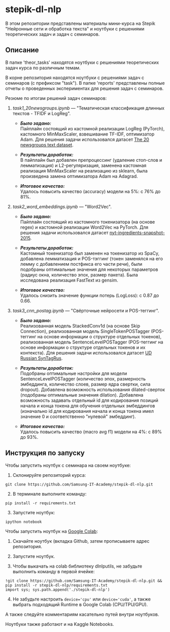 # stepik-dl-nlp
В этом репозитории представлены материалы мини-курса на Stepik "Нейронные сети и обработка текста" и ноутбуки с решениями теоретических задач и задач с семинаров.

## Описание 
В папке 'theor_tasks' находятся ноутбуки с решениями теоретических задач курса по различным темам.

В корне репозитория находятся ноутбуки с решениями задач с семинаров (с префиксом "task"). В папке 'reports' представлены полные отчеты о проведенных экспериментах для решения задач с семинаров.

Резюме по итогам решений задач семинаров:

1) _task1_20newsgroups.ipynb_ — "Тематическая классификация длинных текстов - TFIDF и LogReg".
   - **_Было задано:_**\
   Пайплайн состоящий из кастомной реализации LogReg (PyTorch), кастомного MinMaxScaler, взвешивание TF-IDF, оптимизатор Adam. Для решения задачи использовался датасет [The 20 newsgroups text dataset](https://scikit-learn.org/0.19/datasets/twenty_newsgroups.html).
   
   - **_Результаты доработок:_**\
   В пайплайн был добавлен препроцессинг (удаление стоп-слов и лемматизация) и L2-регуляризация, заменена кастомная реализация MinMaxScaler на реализацию из sklearn, была произведена замена оптимизатора Adam на Adagrad.
   
   - **_Итоговое качество:_**\
   Удалось повысить качество (accuracy) модели на 5%: с 76% до 81%.

2) _task2_word_embeddings.ipynb_ — "Word2Vec".
   - **_Было задано:_**\
   Пайплайн состоящий из кастомного токенизатора (на основе regex) и кастомной реализации Word2Vec на PyTorch. Для решения задачи использовался датасет [nyt-ingredients-snapshot-2015](https://github.com/nytimes/ingredient-phrase-tagger/blob/master/nyt-ingredients-snapshot-2015.csv).

   - **_Результаты доработок:_**\
   Кастомный токенизатор был заменен на токенизатор из SpaCy, добавлена лемматизация и POS-тэггинг (токен заменялся на его лемму с добавлением постфикса его части речи), были подобраны оптимальные значения для некоторых параметров (радиус окна, количество эпох, размер пакета). Была исследована реализация FastText из gensim.

   - **_Итоговое качество:_**\
   Удалось снизить значение функции потерь (LogLoss): с 0.87 до 0.66.

3) _task3_cnn_postag.ipynb_ — "Свёрточные нейросети и POS-теггинг".
   - **_Было задано:_**\
   Реализованная модель StackedConv1d (на основе Skip Connection), реализованная модель SingleTokenPOSTagger (POS-теггинг на основе информации о структуре отдельных токенов), реализованная модель SentenceLevelPOSTagger (POS-теггинг на основе информации о структуре отдельных токенов и их контекста). Для решения задачи использовался датасет [UD Russian SynTagRus](https://universaldependencies.org/treebanks/ru_syntagrus/index.html).
   
   - **_Результаты доработок:_**\
   Подобраны оптимальные настройки для модели SentenceLevelPOSTagger (количество эпох, размерность эмбеддинга, количество слоев, размер ядра свертки, сила dropout). Добавлена возможность использования dilated-сверток (подобраны оптимальные значения dilation). Добавлена возможность задавать отдельный id для кодирования позиций начала и конца токена для обучения отдельных эмбеддингов (изначально id для кодирования начала и конца токена имел значение 0 и соответственно "нулевой" эмбеддинг).
   
   - **_Итоговое качество:_**\
   Удалось повысить качество (macro avg f1) модели на 4%: с 89% до 93%.

## Инструкция по запуску 

Чтобы запустить ноутбук с семинара на своем ноутбуке:

1) Cклонируйте репозиторий курса:

`git clone https://github.com/Samsung-IT-Academy/stepik-dl-nlp.git`

2) В терминале выполните команду:

`pip install -r requirements.txt`

3) Запустите ноутбук:

`ipython notebook`
 

Чтобы запустить ноутбук на [Google Colab](https://colab.research.google.com):

1) Скачайте ноутбук (вкладка Github, затем прописываете адрес репозитория.

2) Запустите ноутбук.

3) Чтобы выкачать на colab библиотеку dlnlputils, не забудьте выполнить команду в первой ячейке:

```
!git clone https://github.com/Samsung-IT-Academy/stepik-dl-nlp.git && pip install -r stepik-dl-nlp/requirements.txt
import sys; sys.path.append('./stepik-dl-nlp')
```

4) Не забудьте настроить `device='cpu'` или `device='cuda'`, а также выбрать подходящий Runtime в Google Colab (CPU/TPU/GPU).

А также следуйте комментариям касательно путей внутри ноутбуков.

Ноутбуки также работают и на Kaggle Notebooks.
